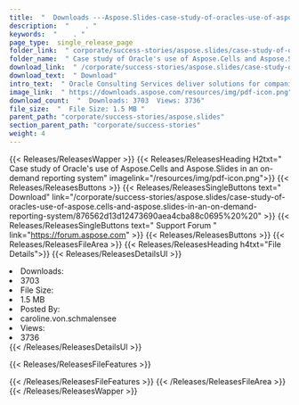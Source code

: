 ```yaml
---
title:  "  Downloads ---Aspose.Slides-case-study-of-oracles-use-of-aspose.cells-and-aspose.slides-in-an-on-demand-reporting-system . " 
description:  "    . " 
keywords:  "    . " 
page_type:  single_release_page
folder_link:  " corporate/success-stories/aspose.slides/case-study-of-oracles-use-of-aspose.cells-and-aspose.slides-in-an-on-demand-reporting-system/"
folder_name:  " Case study of Oracle's use of Aspose.Cells and Aspose.Slides in an on-demand reporting system"
download_link:  " /corporate/success-stories/aspose.slides/case-study-of-oracles-use-of-aspose.cells-and-aspose.slides-in-an-on-demand-reporting-system/876562d13d12473690aea4cba88c0695"
download_text:  " Download"
intro_text:  " Oracle Consulting Services deliver solutions for companies. When building an on-..."
image_link:  " https://downloads.aspose.com/resources/img/pdf-icon.png"
download_count:  "  Downloads: 3703  Views: 3736"
file_size:  "  File Size: 1.5 MB "
parent_path: "corporate/success-stories/aspose.slides"
section_parent_path: "corporate/success-stories"
weight: 4 
---
```


{{< Releases/ReleasesWapper >}}
  {{< Releases/ReleasesHeading H2txt=" Case study of Oracle's use of Aspose.Cells and Aspose.Slides in an on-demand reporting system" imagelink="/resources/img/pdf-icon.png">}}
  {{< Releases/ReleasesButtons >}}
    {{< Releases/ReleasesSingleButtons text=" Download" link="/corporate/success-stories/aspose.slides/case-study-of-oracles-use-of-aspose.cells-and-aspose.slides-in-an-on-demand-reporting-system/876562d13d12473690aea4cba88c0695%20%20" >}}
    {{< Releases/ReleasesSingleButtons text=" Support Forum " link="https://forum.aspose.com" >}}
  {{< Releases/ReleasesButtons >}}
  {{< Releases/ReleasesFileArea >}}
    {{< Releases/ReleasesHeading h4txt="File Details">}}
    {{< Releases/ReleasesDetailsUl >}}
             <li>Downloads:</li><li>3703</li><li>File Size:</li><li>1.5 MB</li><li>Posted By:</li><li>caroline.von.schmalensee</li><li>Views:</li><li>3736</li>
    {{< /Releases/ReleasesDetailsUl >}}

  {{< Releases/ReleasesFileFeatures >}}
      
  {{< /Releases/ReleasesFileFeatures >}}
 {{< /Releases/ReleasesFileArea >}}
{{< /Releases/ReleasesWapper >}}


